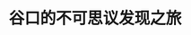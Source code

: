 ---
logo: images/video/谷口的不可思议发现之旅.jpg
title: 谷口的不可思议发现之旅
subTitle: 《凉宫春日的忧郁》DVD映像再编集

category: 映像

hasResource: true
downloadList:
  - intro: 云盘 提取码:y4i4
    size: 4.38GB
    link: https://pan.baidu.com/s/1KpohZ0IBS107Dt0E_mq0cw

downloadContent: |
  まとめて観ると面白さ倍増！<br>
  TVアニメ「涼宮ハルヒの憂鬱」のDVD特典映像を再編集、カットされた映像や蔵出し秘蔵映像が盛りだくさんのDVD！<br><br>
  版权属于:VCB-Studio<br>
  文件地址:https://vcb-s.com/archives/11328
---